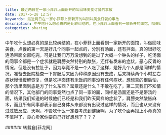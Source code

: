 ```yaml
---
title: 最近两日在一家小菲菲上面新开的叫回味美食订餐的事故
date: 2017-6-28 12:57
keywords: 最近两日在一家小菲菲上面新开的叫回味美食订餐的事故
description: 中午吃什么想必真的是比较纠结的，在小菲菲上面看到一家新开的面馆，叫做回味美食，点餐的第一天是好几个同事一起点的，分别有汤面，还有拌面，真的很好吃连汤带面全部吃完，可是让我们万万没想到的是过了大概一个钟头的样子，吃汤面的同事全都是一个症状就是肩膀突然特别的酸胀，还伴有发麻的症状，恶心反胃的情况，但是没有拉肚子，因为毕竟不是一个人吃了这样，是好几个人都是同样的情况，准备去医院检查一下胃肠后来因为种种原因没有去成，后来持续两个小时左右症状慢慢缓解恢复，但是吃拌面还有米饭的同事没有任何症状，想想真的很后怕，那个汤里面到底是方了什么东西？罂粟还是什么？不敢在吃了，第二天我们不知情的情况下，其他部门的同事竟然也点了同一家的面，同样是汤面还是不是带汤的面，结果我们知道的时候他们已经是和我们昨天同样的症状了，肩膀突然酸胀麻木，而且所有同事都表示自己身体从来都没有出现过这样的情况，而且也从来没有过过敏反应，天啊，不管吃什么一定要考虑到健康啊，为了吃个面再搭上小命真的不值得了，良心卖家你要自己好好想想了？？？
categories: sharing
---
```

<td class="t_f" id="postmessage_776888">

中午吃什么想必真的是比较纠结的，在小菲菲上面看到一家新开的面馆，叫做回味美食，点餐的第一天是好几个同事一起点的，分别有汤面，还有拌面，真的很好吃连汤带面全部吃完，可是让我们万万没想到的是过了大概一个钟头的样子，吃汤面的同事全都是一个症状就是肩膀突然特别的酸胀，还伴有发麻的症状，恶心反胃的情况，但是没有拉肚子，因为毕竟不是一个人吃了这样，是好几个人都是同样的情况，准备去医院检查一下胃肠后来因为种种原因没有去成，后来持续两个小时左右症状慢慢缓解恢复，但是吃拌面还有米饭的同事没有任何症状，想想真的很后怕，那个汤里面到底是方了什么东西？罂粟还是什么？不敢在吃了，第二天我们不知情的情况下，其他部门的同事竟然也点了同一家的面，同样是汤面还是不是带汤的面，结果我们知道的时候他们已经是和我们昨天同样的症状了，肩膀突然酸胀麻木，而且所有同事都表示自己身体从来都没有出现过这样的情况，而且也从来没有过过敏反应，天啊，不管吃什么一定要考虑到健康啊，为了吃个面再搭上小命真的不值得了，良心卖家你要自己好好想想了？？？<br/>
</td>
###### 转载自[菲龙网]